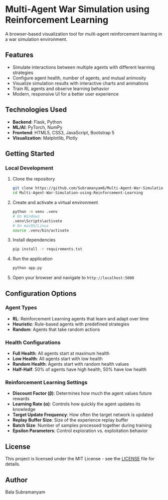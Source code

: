 # Multi-Agent War Simulation using Reinforcement Learning

A browser-based visualization tool for multi-agent reinforcement learning in a war simulation environment.

## Features

- Simulate interactions between multiple agents with different learning strategies
- Configure agent health, number of agents, and mutual animosity
- Visualize simulation results with interactive charts and animations
- Train RL agents and observe learning behavior
- Modern, responsive UI for a better user experience

## Technologies Used

- **Backend**: Flask, Python
- **ML/AI**: PyTorch, NumPy
- **Frontend**: HTML5, CSS3, JavaScript, Bootstrap 5
- **Visualization**: Matplotlib, Plotly

## Getting Started

### Local Development

1. Clone the repository
   ```bash
   git clone https://github.com/Subramanyam6/Multi-Agent-War-Simulation-using-Reinforcement-Learning.git
   cd Multi-Agent-War-Simulation-using-Reinforcement-Learning
   ```

2. Create and activate a virtual environment
   ```bash
   python -m venv .venv
   # On Windows
   .venv\Scripts\activate
   # On macOS/Linux
   source .venv/bin/activate
   ```

3. Install dependencies
   ```bash
   pip install -r requirements.txt
   ```

4. Run the application
   ```bash
   python app.py
   ```

5. Open your browser and navigate to `http://localhost:5000`

## Configuration Options

### Agent Types
- **RL**: Reinforcement Learning agents that learn and adapt over time
- **Heuristic**: Rule-based agents with predefined strategies
- **Random**: Agents that take random actions

### Health Configurations
- **Full Health**: All agents start at maximum health
- **Low Health**: All agents start with low health
- **Random Health**: Agents start with random health values
- **Half-Half**: 50% of agents have high health, 50% have low health

### Reinforcement Learning Settings
- **Discount Factor (β)**: Determines how much the agent values future rewards
- **Learning Rate (α)**: Controls how quickly the agent updates its knowledge
- **Target Update Frequency**: How often the target network is updated
- **Replay Buffer Size**: Size of the experience replay buffer
- **Batch Size**: Number of samples processed together during training
- **Epsilon Parameters**: Control exploration vs. exploitation behavior

## License

This project is licensed under the MIT License - see the [LICENSE](LICENSE) file for details.

## Author

Bala Subramanyam
